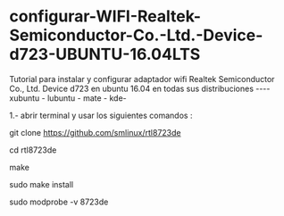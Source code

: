 # configurar-WIFI-Realtek-Semiconductor-Co.-Ltd.-Device-d723-UBUNTU-16.04LTS


Tutorial para instalar y configurar adaptador wifi  Realtek Semiconductor Co., Ltd. Device d723
en ubuntu 16.04 en todas sus distribuciones ---- xubuntu - lubuntu - mate - kde-



1.- abrir terminal y usar los siguientes comandos :


git clone https://github.com/smlinux/rtl8723de

cd rtl8723de

make

sudo make install

sudo modprobe -v 8723de





